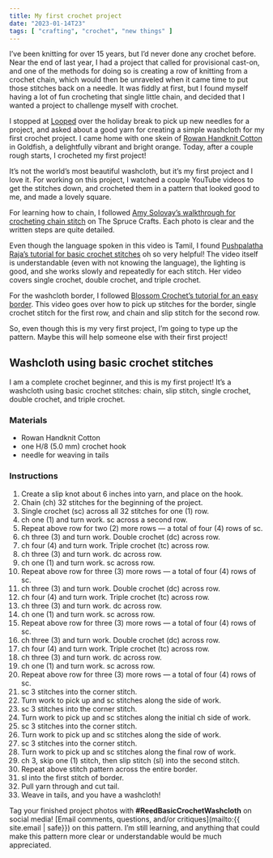 ```yaml
---
title: My first crochet project
date: "2023-01-14T23"
tags: [ "crafting", "crochet", "new things" ]
---
```


I’ve been knitting for over 15 years, but I’d never done any crochet before. Near the end of last year, I had a project that called for provisional cast-on, and one of the methods for doing so is creating a row of knitting from a crochet chain, which would then be unraveled when it came time to put those stitches back on a needle. It was fiddly at first, but I found myself having a lot of fun crocheting that single little chain, and decided that I wanted a project to challenge myself with crochet.

I stopped at [Looped](https://loopedyarnworks.com/) over the holiday break to pick up new needles for a project, and asked about a good yarn for creating a simple washcloth for my first crochet project. I came home with one skein of [Rowan Handknit Cotton](https://knitrowan.com/en/products/handknit-cotton?taxon_id=875) in Goldfish, a delightfully vibrant and bright orange. Today, after a couple rough starts, I crocheted my first project!

It’s not the world’s most beautiful washcloth, but it’s my first project and I love it. For working on this project, I watched a couple YouTube videos to get the stitches down, and crocheted them in a pattern that looked good to me, and made a lovely square.

For learning how to chain, I followed [Amy Solovay’s walkthrough for crocheting chain stitch](https://www.thesprucecrafts.com/chain-stitch-crochet-photo-tutorial-979078) on The Spruce Crafts. Each photo is clear and the written steps are quite detailed.

Even though the language spoken in this video is Tamil, I found [Pushpalatha Raja’s tutorial for basic crochet stitches](https://youtu.be/5u6wyHw3G64) oh so very helpful! The video itself is understandable (even with not knowing the language), the lighting is good, and she works slowly and repeatedly for each stitch. Her video covers single crochet, double crochet, and triple crochet.

For the washcloth border, I followed [Blossom Crochet’s tutorial for an easy border](https://youtu.be/gnZC82tg6oM). This video goes over how to pick up stitches for the border, single crochet stitch for the first row, and chain and slip stitch for the second row.

So, even though this is my very first project, I’m going to type up the pattern. Maybe this will help someone else with their first project!

## Washcloth using basic crochet stitches

I am a complete crochet beginner, and this is my first project! It’s a washcloth using basic crochet stitches: chain, slip stitch, single crochet, double crochet, and triple crochet.

### Materials

- Rowan Handknit Cotton
- one H/8 (5.0 mm) crochet hook
- needle for weaving in tails

### Instructions

1. Create a slip knot about 6 inches into yarn, and place on the hook.
1. Chain (ch) 32 stitches for the beginning of the project.
1. Single crochet (sc) across all 32 stitches for one (1) row.
1. ch one (1) and turn work. sc across a second row.
1. Repeat above row for two (2) more rows &#8212; a total of four (4) rows of sc.
1. ch three (3) and turn work. Double crochet (dc) across row.
1. ch four (4) and turn work. Triple crochet (tc) across row.
1. ch three (3) and turn work. dc across row.
1. ch one (1) and turn work. sc across row.
1. Repeat above row for three (3) more rows &#8212; a total of four (4) rows of sc.
1. ch three (3) and turn work. Double crochet (dc) across row.
1. ch four (4) and turn work. Triple crochet (tc) across row.
1. ch three (3) and turn work. dc across row.
1. ch one (1) and turn work. sc across row.
1. Repeat above row for three (3) more rows &#8212; a total of four (4) rows of sc.
1. ch three (3) and turn work. Double crochet (dc) across row.
1. ch four (4) and turn work. Triple crochet (tc) across row.
1. ch three (3) and turn work. dc across row.
1. ch one (1) and turn work. sc across row.
1. Repeat above row for three (3) more rows &#8212; a total of four (4) rows of sc.
1. sc 3 stitches into the corner stitch.
1. Turn work to pick up and sc stitches along the side of work.
1. sc 3 stitches into the corner stitch.
1. Turn work to pick up and sc stitches along the initial ch side of work.
1. sc 3 stitches into the corner stitch.
1. Turn work to pick up and sc stitches along the side of work.
1. sc 3 stitches into the corner stitch.
1. Turn work to pick up and sc stitches along the final row of work.
1. ch 3, skip one (1) stitch, then slip stitch (sl) into the second stitch.
1. Repeat above stitch pattern across the entire border.
1. sl into the first stitch of border.
1. Pull yarn through and cut tail.
1. Weave in tails, and you have a washcloth!

Tag your finished project photos with **#ReedBasicCrochetWashcloth** on social media! [Email comments, questions, and/or critiques](mailto:{{ site.email | safe}}) on this pattern. I’m still learning, and anything that could make this pattern more clear or understandable would be much appreciated.
